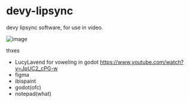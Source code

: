 # devy-lipsync
devy lipsync software, for use in video.

![image](https://user-images.githubusercontent.com/60780448/236685588-20e460f5-8e58-4bdb-8e7f-f4d52342da84.png)

thxes
- LucyLavend for voweling in godot https://www.youtube.com/watch?v=JpUC2_cPG-w
- figma
- ibispaint
- godot(ofc)
- notepad(what)
